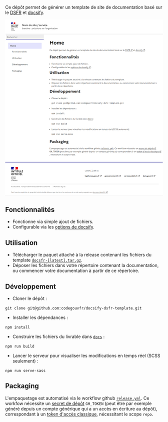 Ce dépôt permet de générer un template de site de documentation basé sur le [DSFR](https://www.systeme-de-design.gouv.fr/) et [docsify](https://github.com/docsifyjs/docsify).

![Screenshot of an example documentation website using this template.](docsify-dsfr-template.png)

## Fonctionnalités

- Fonctionne via simple ajout de fichiers.
- Configurable via les [options de docsify](https://docsify.js.org/#/configuration).

## Utilisation

- Télécharger le paquet attaché à la release contenant les fichiers du template [`docsfr-[latest].tar.gz`](https://github.com/codegouvfr/docsify-dsfr-template/releases/latest/).
- Déposer les fichiers dans votre répertoire contenant la documentation, ou commencer votre documentation à partir de ce répertoire.

## Développement

- Cloner le dépôt :
```
git clone git@github.com:codegouvfr/docsify-dsfr-template.git
```
- Installer les dépendances :
```
npm install
```
- Construire les fichiers du livrable dans [`docs`](docs) :
```
npm run build
```
- Lancer le serveur pour visualiser les modifications en temps réel (SCSS seulement) :
```
npm run serve-sass
```

## Packaging

L'empaquetage est automatisé via le workflow github [`release.yml`](.github/workflows/release.yml).
Ce workfow nécessite un [secret de dépôt](https://docs.github.com/fr/actions/security-guides/using-secrets-in-github-actions#creating-secrets-for-a-repository) `GH_TOKEN` (peut être par exemple généré depuis un compte générique qui a un accès en écriture au dépôt), correspondant à un [token d'accès classique](https://docs.github.com/fr/authentication/keeping-your-account-and-data-secure/managing-your-personal-access-tokens#cr%C3%A9ation-dun-personal-access-token-classic), nécessitant le scope `repo`.

